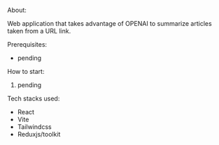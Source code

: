 About:

Web application that takes advantage of OPENAI to summarize articles taken from a URL link.

Prerequisites:
* pending


How to start:

1. pending


Tech stacks used:

* React
* Vite
* Tailwindcss
* Reduxjs/toolkit


